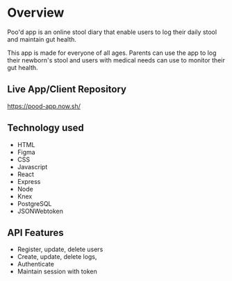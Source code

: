 # Overview

Poo'd app is an online stool diary that enable users to log their daily stool and maintain gut health.

This app is made for everyone of all ages. Parents can use the app to log their newborn's stool and users with medical needs can use to monitor their gut health.

## Live App/Client Repository

https://pood-app.now.sh/

## Technology used

- HTML
- Figma
- CSS
- Javascript
- React
- Express
- Node
- Knex
- PostgreSQL
- JSONWebtoken

## API Features

- Register, update, delete users
- Create, update, delete logs,
- Authenticate
- Maintain session with token
